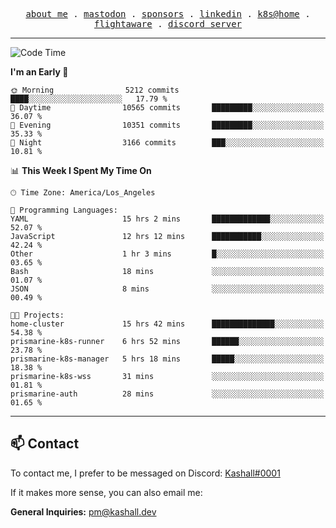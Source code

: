 <p align="center">
  <samp>
    <a href="https://jordanjones.org/">about me</a> .
    <a rel="me" href="https://mastodon.social/@kashall">mastodon</a> .
    <a href="https://github.com/sponsors/kashalls">sponsors</a> .
    <a href="https://linkedin.com/in/jordpjones">linkedin</a> .
    <a href="https://github.com/kashalls/home-cluster">k8s@home</a> .
    <a href="https://flightaware.com/adsb/stats/user/kashalls">flightaware</a> .
    <a href="https://discord.gg/V2WrCfqba9">discord server</a>
  </samp>
</p>

---

<!--START_SECTION:waka-->
![Code Time](http://img.shields.io/badge/Code%20Time-1%2C483%20hrs%2011%20mins-blue)

**I'm an Early 🐤** 

```text
🌞 Morning                5212 commits        ████░░░░░░░░░░░░░░░░░░░░░   17.79 % 
🌆 Daytime                10565 commits       █████████░░░░░░░░░░░░░░░░   36.07 % 
🌃 Evening                10351 commits       █████████░░░░░░░░░░░░░░░░   35.33 % 
🌙 Night                  3166 commits        ███░░░░░░░░░░░░░░░░░░░░░░   10.81 % 
```


📊 **This Week I Spent My Time On** 

```text
🕑︎ Time Zone: America/Los_Angeles

💬 Programming Languages: 
YAML                     15 hrs 2 mins       █████████████░░░░░░░░░░░░   52.07 % 
JavaScript               12 hrs 12 mins      ███████████░░░░░░░░░░░░░░   42.24 % 
Other                    1 hr 3 mins         █░░░░░░░░░░░░░░░░░░░░░░░░   03.65 % 
Bash                     18 mins             ░░░░░░░░░░░░░░░░░░░░░░░░░   01.07 % 
JSON                     8 mins              ░░░░░░░░░░░░░░░░░░░░░░░░░   00.49 % 

🐱‍💻 Projects: 
home-cluster             15 hrs 42 mins      ██████████████░░░░░░░░░░░   54.38 % 
prismarine-k8s-runner    6 hrs 52 mins       ██████░░░░░░░░░░░░░░░░░░░   23.78 % 
prismarine-k8s-manager   5 hrs 18 mins       █████░░░░░░░░░░░░░░░░░░░░   18.38 % 
prismarine-k8s-wss       31 mins             ░░░░░░░░░░░░░░░░░░░░░░░░░   01.81 % 
prismarine-auth          28 mins             ░░░░░░░░░░░░░░░░░░░░░░░░░   01.65 % 
```


<!--END_SECTION:waka-->

---

## 📫 Contact

To contact me, I prefer to be messaged on Discord:  [Kashall#0001](https://discord.com/users/201077739589992448)

If it makes more sense, you can also email me:

**General Inquiries:** pm@kashall.dev  
